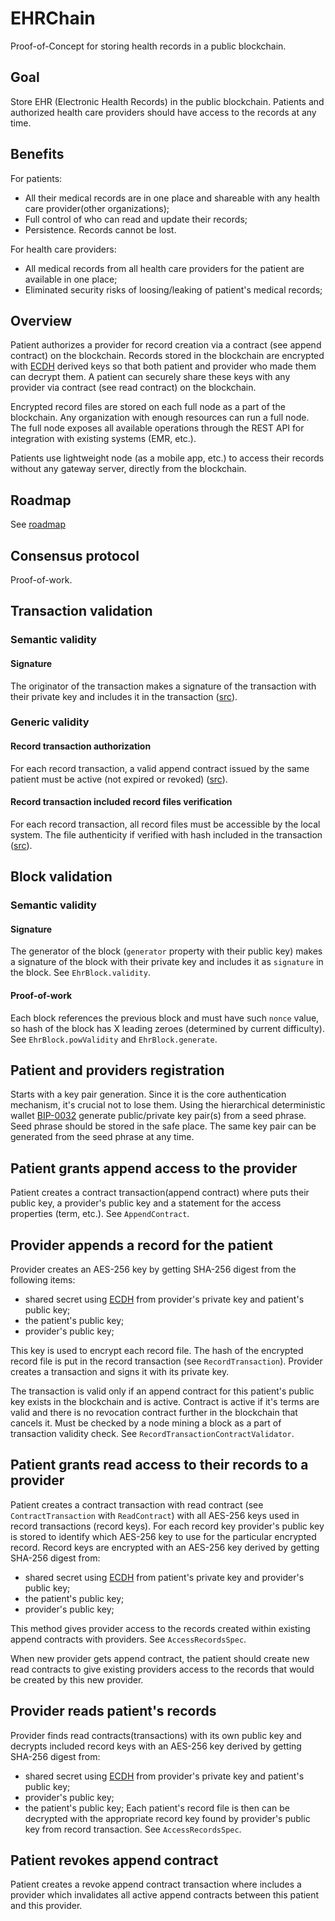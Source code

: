 # EHRChain
Proof-of-Concept for storing health records in a public blockchain.

## Goal
Store EHR (Electronic Health Records) in the public blockchain. Patients and authorized health care providers should have access to the records at any time. 

## Benefits
For patients:
- All their medical records are in one place and shareable with any health care provider(other organizations);
- Full control of who can read and update their records;
- Persistence. Records cannot be lost.

For health care providers:
- All medical records from all health care providers for the patient are available in one place;
- Eliminated security risks of loosing/leaking of patient's medical records;

## Overview
Patient authorizes a provider for record creation via a contract (see append contract) on the blockchain. Records stored in the blockchain are encrypted with [ECDH](https://en.wikipedia.org/wiki/Elliptic-curve_Diffie–Hellman) derived keys so that both patient and provider who made them can decrypt them. A patient can securely share these keys with any provider via contract (see read contract) on the blockchain.

Encrypted record files are stored on each full node as a part of the blockchain. Any organization with enough resources can run a full node. The full node exposes all available operations through the REST API for integration with existing systems (EMR, etc.). 

Patients use lightweight node (as a mobile app, etc.) to access their records without any gateway server, directly from the blockchain. 

## Roadmap
See [roadmap](roadmap.md)

## Consensus protocol
Proof-of-work.

## Transaction validation
### Semantic validity 
#### Signature 
The originator of the transaction makes a signature of the transaction with their private key and includes it in the transaction ([src](https://github.com/greenhat/ehrchain/blob/471b6756ea8f657461a1a44d6dcf9a45150fe710/src/main/scala/ehr/transaction/EhrTransaction.scala#L17)).
### Generic validity
#### Record transaction authorization
For each record transaction, a valid append contract issued by the same patient must be active (not expired or revoked) ([src](https://github.com/greenhat/ehrchain/blob/471b6756ea8f657461a1a44d6dcf9a45150fe710/src/main/scala/ehr/transaction/RecordTransactionContractValidator.scala#L7)).
#### Record transaction included record files verification
For each record transaction, all record files must be accessible by the local system. The file authenticity if verified with hash included in the transaction ([src](https://github.com/greenhat/ehrchain/blob/471b6756ea8f657461a1a44d6dcf9a45150fe710/src/main/scala/ehr/transaction/RecordTransactionFileValidator.scala#L8)).

## Block validation
### Semantic validity
#### Signature
The generator of the block (`generator` property with their public key) makes a signature of the block with their private key and includes it as `signature` in the block. See `EhrBlock.validity`.
#### Proof-of-work
Each block references the previous block and must have such `nonce` value, so hash of the block has X leading zeroes (determined by current difficulty). See `EhrBlock.powValidity` and `EhrBlock.generate`.

## Patient and providers registration
Starts with a key pair generation. Since it is the core authentication mechanism, it's crucial not to lose them. Using the hierarchical deterministic wallet [BIP-0032](https://github.com/bitcoin/bips/blob/master/bip-0032.mediawiki) generate public/private key pair(s) from a seed phrase. Seed phrase should be stored in the safe place. The same key pair can be generated from the seed phrase at any time.

## Patient grants append access to the provider
Patient creates a contract transaction(append contract) where puts their public key, a provider's public key and a statement for the access properties (term, etc.). See `AppendContract`.

## Provider appends a record for the patient
Provider creates an AES-256 key by getting SHA-256 digest from the following items:
 - shared secret using [ECDH](https://en.wikipedia.org/wiki/Elliptic-curve_Diffie–Hellman) from provider's private key and patient's public key;
 - the patient's public key;
 - provider's public key;
 
This key is used to encrypt each record file. The hash of the encrypted record file is put in the record transaction (see `RecordTransaction`).
Provider creates a transaction and signs it with its private key. 

The transaction is valid only if an append contract for this patient's public key exists in the blockchain and is active. Contract is active if it's terms are valid and there is no revocation contract further in the blockchain that cancels it. Must be checked by a node mining a block as a part of transaction validity check. See `RecordTransactionContractValidator`.

## Patient grants read access to their records to a provider
Patient creates a contract transaction with read contract (see `ContractTransaction` with `ReadContract`) with all AES-256 keys used in record transactions (record keys). For each record key provider's public key is stored to identify which AES-256 key to use for the particular encrypted record. Record keys are encrypted with an AES-256 key derived by getting SHA-256 digest from:
 - shared secret using [ECDH](https://en.wikipedia.org/wiki/Elliptic-curve_Diffie–Hellman) from patient's private key and provider's public key;
 - the patient's public key;
 - provider's public key;
 
This method gives provider access to the records created within existing append contracts with providers. See `AccessRecordsSpec`. 

When new provider gets append contract, the patient should create new read contracts to give existing providers access to the records that would be created by this new provider.

## Provider reads patient's records
Provider finds read contracts(transactions) with its own public key and decrypts included record keys with an AES-256 key derived by getting SHA-256 digest from:
 - shared secret using [ECDH](https://en.wikipedia.org/wiki/Elliptic-curve_Diffie–Hellman) from provider's private key and patient's public key;
 - provider's public key;
 - the patient's public key;
Each patient's record file is then can be decrypted with the appropriate record key found by provider's public key from record transaction. See `AccessRecordsSpec`.

## Patient revokes append contract
Patient creates a revoke append contract transaction where includes a provider which invalidates all active append contracts between this patient and this provider.

